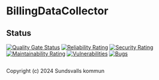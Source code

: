 # BillingDataCollector

## Status

[![Quality Gate Status](https://sonarcloud.io/api/project_badges/measure?project=Sundsvallskommun_api-service-billing-data-collector&metric=alert_status)](https://sonarcloud.io/summary/overall?id=Sundsvallskommun_api-service-billing-data-collector)
[![Reliability Rating](https://sonarcloud.io/api/project_badges/measure?project=Sundsvallskommun_api-service-billing-data-collector&metric=reliability_rating)](https://sonarcloud.io/summary/overall?id=Sundsvallskommun_api-service-billing-data-collector)
[![Security Rating](https://sonarcloud.io/api/project_badges/measure?project=Sundsvallskommun_api-service-billing-data-collector&metric=security_rating)](https://sonarcloud.io/summary/overall?id=Sundsvallskommun_api-service-billing-data-collector)
[![Maintainability Rating](https://sonarcloud.io/api/project_badges/measure?project=Sundsvallskommun_api-service-billing-data-collector&metric=sqale_rating)](https://sonarcloud.io/summary/overall?id=Sundsvallskommun_api-service-billing-data-collector)
[![Vulnerabilities](https://sonarcloud.io/api/project_badges/measure?project=Sundsvallskommun_api-service-billing-data-collector&metric=vulnerabilities)](https://sonarcloud.io/summary/overall?id=Sundsvallskommun_api-service-billing-data-collector)
[![Bugs](https://sonarcloud.io/api/project_badges/measure?project=Sundsvallskommun_api-service-billing-data-collector&metric=bugs)](https://sonarcloud.io/summary/overall?id=Sundsvallskommun_api-service-billing-data-collector)

##

Copyright (c) 2024 Sundsvalls kommun
